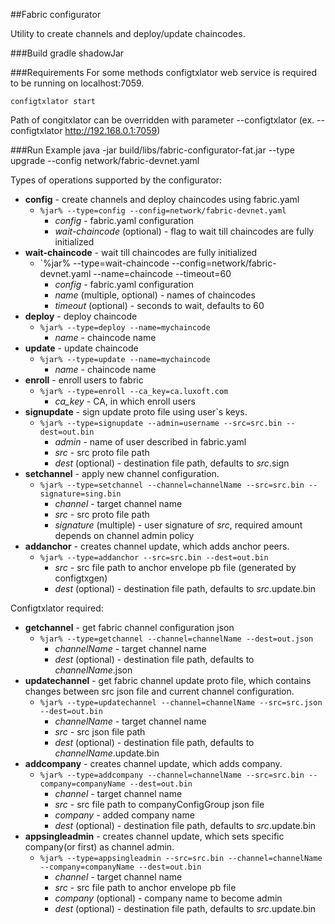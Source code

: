 ##Fabric configurator

Utility to create channels and deploy/update chaincodes.

###Build
    gradle shadowJar

###Requirements
For some methods configtxlator web service is required to be running on localhost:7059. 

    configtxlator start
    
Path of congitxlator can be overridden with parameter --configtxlator (ex. --configtxlator http://192.168.0.1:7059)

###Run Example
    java -jar build/libs/fabric-configurator-fat.jar --type upgrade --config network/fabric-devnet.yaml

Types of operations supported by the configurator:

- **config** - create channels and deploy chaincodes using fabric.yaml
    - `%jar% --type=config --config=network/fabric-devnet.yaml`
        - *config* - fabric.yaml configuration
        - *wait-chaincode* (optional) - flag to wait till chaincodes are fully initialized
- **wait-chaincode** - wait till chaincodes are fully initialized
    - `%jar% --type=wait-chaincode --config=network/fabric-devnet.yaml --name=chaincode --timeout=60
        - *config* - fabric.yaml configuration
        - *name* (multiple, optional) - names of chaincodes
        - *timeout* (optional) - seconds to wait, defaults to 60
- **deploy** - deploy chaincode
    - `%jar% --type=deploy --name=mychaincode`
        - *name* - chaincode name
- **update** - update chaincode
    - `%jar% --type=update --name=mychaincode`
        - *name* - chaincode name
- **enroll** - enroll users to fabric 
    - `%jar% --type=enroll --ca_key=ca.luxoft.com`
        - *ca_key* - CA, in which enroll users
- **signupdate** - sign update proto file using user`s keys.
    - `%jar% --type=signupdate --admin=username --src=src.bin --dest=out.bin`
        - *admin* - name of user described in fabric.yaml
        - *src* - src proto file path
        - *dest* (optional) - destination file path, defaults to _src_.sign    
- **setchannel** - apply new channel configuration.
    - `%jar% --type=setchannel --channel=channelName --src=src.bin --signature=sing.bin`
        - *channel* - target channel name
        - *src* - src proto file path
        - *signature* (multiple) - user signature of _src_, required amount depends on channel admin policy
- **addanchor** - creates channel update, which adds anchor peers.
    - `%jar% --type=addanchor --src=src.bin --dest=out.bin`
        - *src* - src file path to anchor envelope pb file (generated by configtxgen)
        - *dest* (optional) - destination file path, defaults to _src_.update.bin
        
Configtxlator required:
- **getchannel** - get fabric channel configuration json
    - `%jar% --type=getchannel --channel=channelName --dest=out.json`
        - *channelName* - target channel name
        - *dest* (optional) - destination file path, defaults to _channelName_.json
- **updatechannel** - get fabric channel update proto file, which contains changes between src json file and current channel configuration.
    - `%jar% --type=updatechannel --channel=channelName --src=src.json --dest=out.bin`
        - *channelName* - target channel name
        - *src* - src json file path
        - *dest* (optional) - destination file path, defaults to _channelName_.update.bin
- **addcompany** - creates channel update, which adds company.
    - `%jar% --type=addcompany --channel=channelName --src=src.bin --company=companyName --dest=out.bin`
        - *channel* - target channel name
        - *src* - src file path to companyConfigGroup json file
        - *company* - added company name
        - *dest* (optional) - destination file path, defaults to _src_.update.bin
- **appsingleadmin** - creates channel update, which sets specific company(or first) as channel admin.
    - `%jar% --type=appsingleadmin --src=src.bin --channel=channelName --company=companyName --dest=out.bin`
        - *channel* - target channel name
        - *src* - src file path to anchor envelope pb file
        - *company* (optional) - company name to become admin
        - *dest* (optional) - destination file path, defaults to _src_.update.bin

